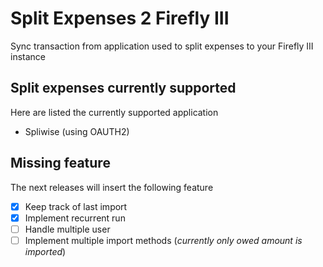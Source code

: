 # Split Expenses 2 Firefly III
 Sync transaction from application used to split expenses to your Firefly III instance

## Split expenses currently supported
Here are listed the currently supported application
 - Spliwise (using OAUTH2)

## Missing feature
The next releases will insert the following feature

 - [x] Keep track of last import
 - [X] Implement recurrent run
 - [ ] Handle multiple user
 - [ ] Implement multiple import methods (_currently only owed amount is imported_)
